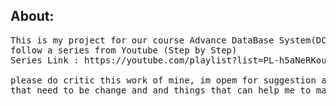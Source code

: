 <h2>About:</h2>

<pre>
This is my project for our course Advance DataBase System(DCIT55A) which is led by our Teacher Sir Henry Balanza, where we 
follow a series from Youtube (Step by Step)
Series Link : https://youtube.com/playlist?list=PL-h5aNeRKouF5PMqk8aAR5Hz0VxkvE3Lj&si=SN9cAm-GS-YqxMWC

please do critic this work of mine, im opem for suggestion and willing to learn, so please do contact me if theres something 
that need to be change and and things that can help me to make this project much better.
</pre>
